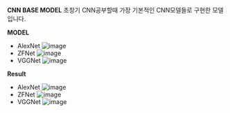 **CNN BASE MODEL**
초창기 CNN공부할때 가장 기본적인 CNN모델들로 구현한 모델 입니다.

**MODEL**
* AlexNet
  ![image](https://github.com/ycbkr123/CNN/assets/73626645/27e79d43-3991-4349-85b2-c30c2ff6dddb)
* ZFNet
  ![image](https://github.com/ycbkr123/CNN/assets/73626645/bae2fcf9-b19a-4ffc-b469-7b65b370c6cb)
* VGGNet
  ![image](https://github.com/ycbkr123/CNN/assets/73626645/ff467d12-2229-47dd-a446-5a3a7bc010a2)

**Result**
* AlexNet
  ![image](https://github.com/ycbkr123/CNN/assets/73626645/9e41cf0b-9494-484e-a874-cded36da00e3)
* ZFNet
  ![image](https://github.com/ycbkr123/CNN/assets/73626645/8ae873a4-7623-4220-a73a-22588253d4df)
* VGGNet
  ![image](https://github.com/ycbkr123/CNN/assets/73626645/e30e823b-ecdc-4a1b-844b-a0162f0c2081)



